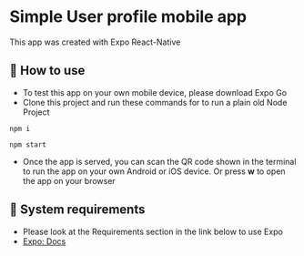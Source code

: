 # Simple User profile mobile app

This app was created with Expo React-Native

## 🚀 How to use
- To test this app on your own mobile device, please download Expo Go
- Clone this project and run these commands for to run a plain old Node Project

```
npm i
```

```
npm start
```
- Once the app is served, you can scan the QR code shown in the terminal to run the app on your own Android or iOS device. Or press **w** to open the app on your browser 

## 📝 System requirements
- Please look at the Requirements section in the link below to use Expo
- [Expo: Docs](https://docs.expo.dev/get-started/installation/#requirements)
